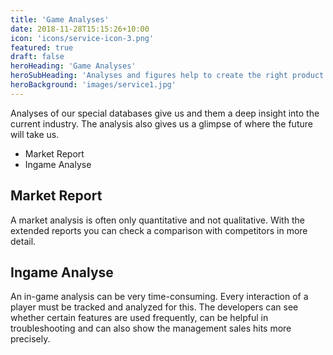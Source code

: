 ```yaml
---
title: 'Game Analyses' 
date: 2018-11-28T15:15:26+10:00 
icon: 'icons/service-icon-3.png' 
featured: true 
draft: false
heroHeading: 'Game Analyses' 
heroSubHeading: 'Analyses and figures help to create the right product also in the future.'
heroBackground: 'images/service1.jpg'
---
```


Analyses of our special databases give us and them a deep insight into the current industry. The analysis also gives us
a glimpse of where the future will take us.

- Market Report
- Ingame Analyse

## Market Report

A market analysis is often only quantitative and not qualitative. With the extended reports you can check a comparison
with competitors in more detail.

## Ingame Analyse

An in-game analysis can be very time-consuming. Every interaction of a player must be tracked and analyzed for this. The
developers can see whether certain features are used frequently, can be helpful in troubleshooting and can also show the
management sales hits more precisely.